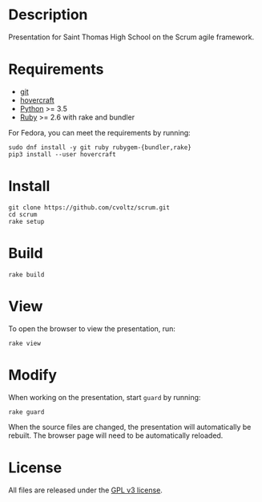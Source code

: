 # Description
Presentation for Saint Thomas High School on the Scrum agile framework.

# Requirements

* [git](https://git-scm.com/)
* [hovercraft](https://github.com/regebro/hovercraft)
* [Python](https://www.python.org/) >= 3.5
* [Ruby](https://www.ruby-lang.org/en/) >= 2.6 with rake and bundler

For Fedora, you can meet the requirements by running:
```
sudo dnf install -y git ruby rubygem-{bundler,rake}
pip3 install --user hovercraft
```

# Install

```
git clone https://github.com/cvoltz/scrum.git
cd scrum
rake setup
```

# Build

```
rake build
```

# View

To open the browser to view the presentation, run:
```
rake view
```

# Modify

When working on the presentation, start `guard` by running:
```
rake guard
```

When the source files are changed, the presentation will automatically be
rebuilt. The browser page will need to be automatically reloaded.

# License

All files are released under the [GPL v3 license](LICENSE).
